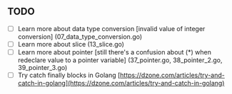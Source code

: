 ## TODO
- [ ] Learn more about data type conversion [invalid value of integer conversion] (07_data_type_conversion.go)
- [ ] Learn more about slice (13_slice.go)
- [ ] Learn more about pointer [still there's a confusion about (*) when redeclare value to a pointer variable] (37_pointer.go, 38_pointer_2.go, 39_pointer_3.go)
- [ ] Try catch finally blocks in Golang [https://dzone.com/articles/try-and-catch-in-golang](https://dzone.com/articles/try-and-catch-in-golang)
